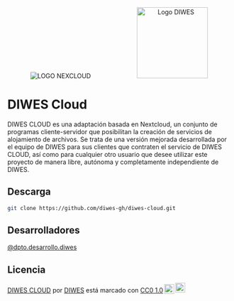 
<div style="text-align: center;">
  <img src="https://nextcloud.com/wp-content/uploads/2022/11/logo_nextcloud_white.svg" alt="LOGO NEXCLOUD">
  <img src="https://cdn.diwes.es/8H9HEAifRfMLpHm6iPsFtWJh23uZp7/diwes/logos/svg/DIWES%20LOGO%20BLANCO.svg" alt="Logo DIWES" height="160" style="margin-left: 100px;">
</div>

# DIWES Cloud

DIWES CLOUD es una adaptación basada en Nextcloud, un conjunto de programas cliente-servidor que posibilitan la creación de servicios de alojamiento de archivos. Se trata de una versión mejorada desarrollada por el equipo de DIWES para sus clientes que contraten el servicio de DIWES CLOUD, así como para cualquier otro usuario que desee utilizar este proyecto de manera libre, autónoma y completamente independiente de DIWES.

## Descarga

```bash 
git clone https://github.com/diwes-gh/diwes-cloud.git
```

## Desarrolladores

[@dpto.desarrollo.diwes](https://www.diwes.es)

## Licencia
<p xmlns:cc="http://creativecommons.org/ns#" xmlns:dct="http://purl.org/dc/terms/"><a property="dct:title" rel="cc :attributionURL" href="https://github.com/diwes-gh/diwes-cloud">DIWES CLOUD</a> por <a rel="cc:attributionURL dct:creator" property="cc:attributionName" href ="https://www.diwes.es">DIWES</a> está marcado con <a href="http://creativecommons.org/publicdomain/zero/1.0?ref=chooser-v1" target="_blank " rel="licencia noopener noreferrer" style="display:inline-block;">CC0 1.0<img style="height:22px!important;margin-left:3px;vertical-align:text-bottom;" src="https://mirrors.creativecommons.org/presskit/icons/cc.svg?ref=chooser-v1"><img style="height:22px!important;margin-left:3px;vertical-align:text -abajo;" src="https://mirrors.creativecommons.org/presskit/icons/zero.svg?ref=chooser-v1"></a></p> 
